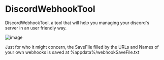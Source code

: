 # DiscordWebhookTool

DiscordWebhookTool, a tool that will help you managing your discord`s server in an user friendly way. 

![image](https://github.com/user-attachments/assets/79d00292-3e84-4a13-a88b-047e1c475c4c)

Just for who it might concern, the SaveFile filled by the URLs and Names of your own webhooks is saved at %appdata%/webhookSaveFile.txt
